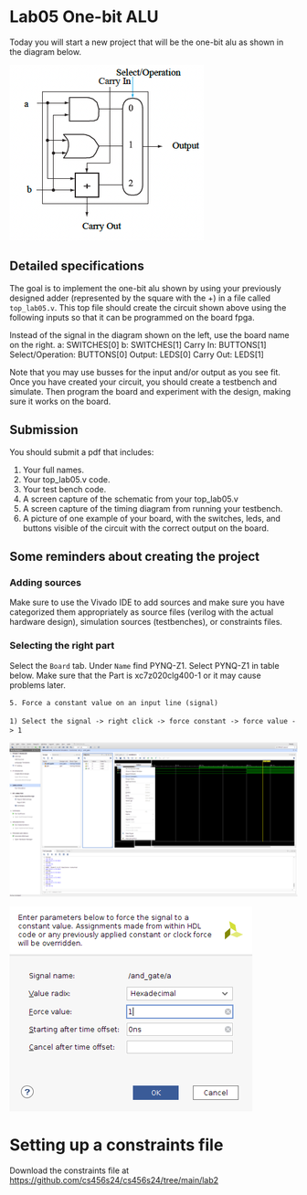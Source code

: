 # Lab05 One-bit ALU
Today you will start a new project that will be the one-bit alu as shown in the diagram below.

![one-bit_alu](../lab05/one-bit_alu.png)

## Detailed specifications
The goal is to implement the one-bit alu shown by using your previously designed adder 
(represented by the square with the +) in a file called `top_lab05.v`. 
This top file should create the circuit shown above using the following inputs so 
that it can be programmed on the board fpga.

Instead of the signal in the diagram shown on the left, use the board name on the right.
a: SWITCHES[0]
b: SWITCHES[1]
Carry In: BUTTONS[1]
Select/Operation: BUTTONS[0]
Output: LEDS[0]
Carry Out: LEDS[1]

Note that you may use busses for the input and/or output as you see fit. 
Once you have created your circuit, you should create a testbench and simulate.
Then program the board and experiment with the design, making sure it works on the board.

## Submission
You should submit a pdf that includes:
1. Your full names.
2. Your top_lab05.v code.
3. Your test bench code.
4. A screen capture of the schematic from your top_lab05.v
5. A screen capture of the timing diagram from running your testbench.
6. A picture of one example of your board, with the switches, leds, and buttons visible
   of the circuit with the correct output on the board.


## Some reminders about creating the project
### Adding sources
Make sure to use the Vivado IDE to add sources and make sure you have categorized them appropriately as source files (verilog with the actual hardware design), simulation sources (testbenches), or constraints files.

### Selecting the right part
Select the `Board` tab. Under `Name` find PYNQ-Z1.
Select PYNQ-Z1 in table below. Make sure that the Part is xc7z020clg400-1 or it may cause problems later.

    5. Force a constant value on an input line (signal)

    1) Select the signal -> right click -> force constant -> force value -> 1
   
   ![force constant](../lab1/rightclick_force_constant.png)

   ![right click](../lab1/rightclick_input_constant.png)

   # Setting up a constraints file

Download the constraints file at https://github.com/cs456s24/cs456s24/tree/main/lab2 
